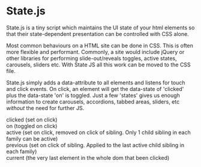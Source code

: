 # State.js
State.js is a tiny script which maintains the UI state of your html elements so that their state-dependent presentation can be controlled with CSS alone.

Most common behaviours on a HTML site can be done in CSS. This is often more flexible and performant. Commonly, a site would include jQuery or other libraries for performing slide-out/reveals toggles, active states, carousels, sliders etc. With State JS all this work can be moved to the CSS file. 

State.js simply adds a data-attribute to all elements and listens for touch and click events. On click, an element will get the data-state of 'clicked' plus the data-state 'on' is toggled. Just a few 'states' gives us enough information to create carousels, accordions, tabbed areas, sliders, etc *without* the need for further JS.

clicked (set on click)  
on (toggled on click)  
active (set on click, removed on click of sibling. Only 1 child sibling in each family can be active)  
previous (set on click of sibling. Applied to the last active child sibling in each family)  
current (the very last element in the whole dom that been clicked) 
